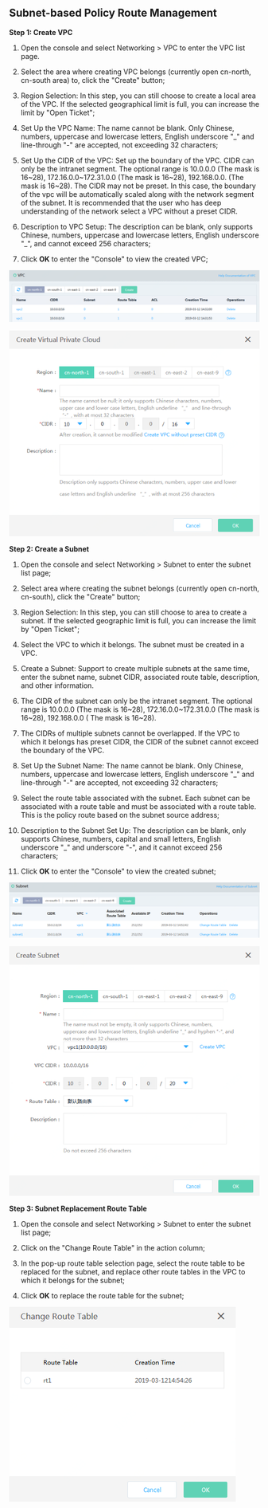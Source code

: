## **Subnet-based Policy Route Management**

**Step 1: Create VPC**

1. Open the console and select Networking > VPC to enter the VPC list page.

2. Select the area where creating VPC belongs (currently open cn-north, cn-south area) to, click the "Create" button;

3. Region Selection: In this step, you can still choose to create a local area of the VPC. If the selected geographical limit is full, you can increase the limit by "Open Ticket";

4. Set Up the VPC Name: The name cannot be blank. Only Chinese, numbers, uppercase and lowercase letters, English underscore "_" and line-through "-" are accepted, not exceeding 32 characters;

5. Set Up the CIDR of the VPC: Set up the boundary of the VPC. CIDR can only be the intranet segment. The optional range is 10.0.0.0 (The mask is 16~28), 172.16.0.0~172.31.0.0 (The mask is 16~28), 192.168.0.0. (The mask is 16~28). The CIDR may not be preset. In this case, the boundary of the vpc will be automatically scaled along with the network segment of the subnet. It is recommended that the user who has deep understanding of the network select a VPC without a preset CIDR.

6. Description to VPC Setup: The description can be blank, only supports Chinese, numbers, uppercase and lowercase letters, English underscore "_", and cannot exceed 256 characters;

7. Click **OK** to enter the "Console" to view the created VPC;

![](/image/Networking/Virtual-Private-Cloud/Getting-Started/Subnet-Based-Policy-Routing-Management/Step1-1.png)

![](/image/Networking/Virtual-Private-Cloud/Getting-Started/Subnet-Based-Policy-Routing-Management/Step1-2.png)



**Step 2: Create a Subnet**

1. Open the console and select Networking > Subnet to enter the subnet list page;

2. Select area where creating the subnet belongs (currently open cn-north, cn-south), click the "Create" button;

3. Region Selection: In this step, you can still choose to area to create a subnet. If the selected geographic limit is full, you can increase the limit by "Open Ticket";

4. Select the VPC to which it belongs. The subnet must be created in a VPC.

5. Create a Subnet: Support to create multiple subnets at the same time, enter the subnet name, subnet CIDR, associated route table, description, and other information.

6. The CIDR of the subnet can only be the intranet segment. The optional range is 10.0.0.0 (The mask is 16~28), 172.16.0.0~172.31.0.0 (The mask is 16~28), 192.168.0.0 ( The mask is 16~28).

7. The CIDRs of multiple subnets cannot be overlapped. If the VPC to which it belongs has preset CIDR, the CIDR of the subnet cannot exceed the boundary of the VPC.

8. Set Up the Subnet Name: The name cannot be blank. Only Chinese, numbers, uppercase and lowercase letters, English underscore "_" and line-through "-" are accepted, not exceeding 32 characters;

9. Select the route table associated with the subnet. Each subnet can be associated with a route table and must be associated with a route table. This is the policy route based on the subnet source address;

10. Description to the Subnet Set Up: The description can be blank, only supports Chinese, numbers, capital and small letters, English underscore "_" and underscore "-", and it cannot exceed 256 characters;

11. Click **OK** to enter the "Console" to view the created subnet;

![](/image/Networking/Virtual-Private-Cloud/Getting-Started/Subnet-Based-Policy-Routing-Management/Step2-1.png)

![](/image/Networking/Virtual-Private-Cloud/Getting-Started/Subnet-Based-Policy-Routing-Management/Step2-2.png)



**Step 3: Subnet Replacement Route Table**

1. Open the console and select Networking > Subnet to enter the subnet list page;

2. Click on the "Change Route Table" in the action column;

3. In the pop-up route table selection page, select the route table to be replaced for the subnet, and replace other route tables in the VPC to which it belongs for the subnet;

4. Click **OK** to replace the route table for the subnet;

![](/image/Networking/Virtual-Private-Cloud/Getting-Started/Subnet-Based-Policy-Routing-Management/Step3-1.png)